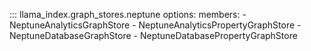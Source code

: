 ::: llama_index.graph_stores.neptune
options:
members: - NeptuneAnalyticsGraphStore - NeptuneAnalyticsPropertyGraphStore - NeptuneDatabaseGraphStore - NeptuneDatabasePropertyGraphStore
